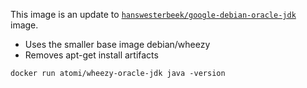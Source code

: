  This image is an update to [`hanswesterbeek/google-debian-oracle-jdk`](https://registry.hub.docker.com/u/hanswesterbeek/google-debian-oracle-jdk) image.
 * Uses the smaller base image debian/wheezy
 * Removes apt-get install artifacts

 ```docker run atomi/wheezy-oracle-jdk java -version```
